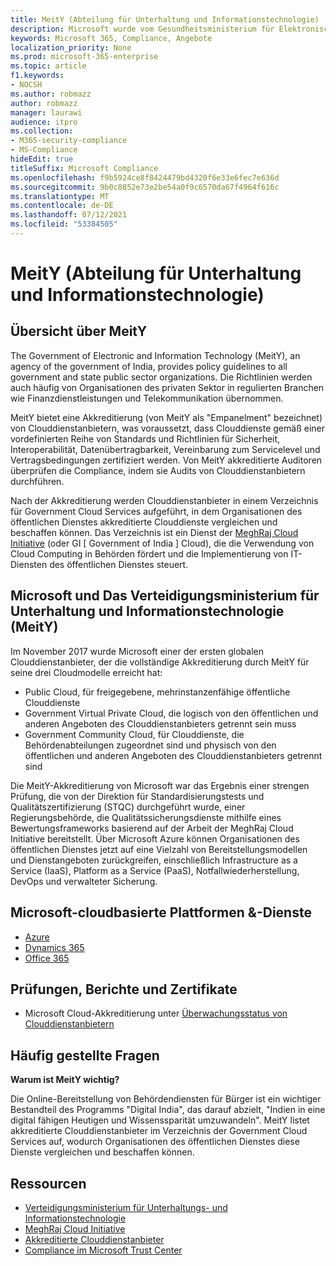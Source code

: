 ```yaml
---
title: MeitY (Abteilung für Unterhaltung und Informationstechnologie)
description: Microsoft wurde vom Gesundheitsministerium für Elektronische Und Informationstechnologie in Indien vollständig akkreditiert.
keywords: Microsoft 365, Compliance, Angebote
localization_priority: None
ms.prod: microsoft-365-enterprise
ms.topic: article
f1.keywords:
- NOCSH
ms.author: robmazz
author: robmazz
manager: laurawi
audience: itpro
ms.collection:
- M365-security-compliance
- MS-Compliance
hideEdit: true
titleSuffix: Microsoft Compliance
ms.openlocfilehash: f9b5924ce8f8424479bd4320f6e33e6fec7e636d
ms.sourcegitcommit: 9b0c8852e73e2be54a0f9c6570da67f4964f616c
ms.translationtype: MT
ms.contentlocale: de-DE
ms.lasthandoff: 07/12/2021
ms.locfileid: "53384505"
---
```

# <a name="ministry-of-electronics-and-information-technology-meity"></a>MeitY (Abteilung für Unterhaltung und Informationstechnologie)

## <a name="meity-overview"></a>Übersicht über MeitY

The Government of Electronic and Information Technology (MeitY), an agency of the government of India, provides policy guidelines to all government and state public sector organizations. Die Richtlinien werden auch häufig von Organisationen des privaten Sektor in regulierten Branchen wie Finanzdienstleistungen und Telekommunikation übernommen.

MeitY bietet eine Akkreditierung (von MeitY als "Empanelment" bezeichnet) von Clouddienstanbietern, was voraussetzt, dass Clouddienste gemäß einer vordefinierten Reihe von Standards und Richtlinien für Sicherheit, Interoperabilität, Datenübertragbarkeit, Vereinbarung zum Servicelevel und Vertragsbedingungen zertifiziert werden. Von MeitY akkreditierte Auditoren überprüfen die Compliance, indem sie Audits von Clouddienstanbietern durchführen.

Nach der Akkreditierung werden Clouddienstanbieter in einem Verzeichnis für Government Cloud Services aufgeführt, in dem Organisationen des öffentlichen Dienstes akkreditierte Clouddienste vergleichen und beschaffen können. Das Verzeichnis ist ein Dienst der [MeghRaj Cloud Initiative](https://meity.gov.in/content/gi-cloud-meghraj) (oder GI \[ Government of India \] Cloud), die die Verwendung von Cloud Computing in Behörden fördert und die Implementierung von IT-Diensten des öffentlichen Dienstes steuert.

## <a name="microsoft-and-ministry-of-electronics-and-information-technology-meity"></a>Microsoft und Das Verteidigungsministerium für Unterhaltung und Informationstechnologie (MeitY)

Im November 2017 wurde Microsoft einer der ersten globalen Clouddienstanbieter, der die vollständige Akkreditierung durch MeitY für seine drei Cloudmodelle erreicht hat:

- Public Cloud, für freigegebene, mehrinstanzenfähige öffentliche Clouddienste
- Government Virtual Private Cloud, die logisch von den öffentlichen und anderen Angeboten des Clouddienstanbieters getrennt sein muss
- Government Community Cloud, für Clouddienste, die Behördenabteilungen zugeordnet sind und physisch von den öffentlichen und anderen Angeboten des Clouddienstanbieters getrennt sind

Die MeitY-Akkreditierung von Microsoft war das Ergebnis einer strengen Prüfung, die von der Direktion für Standardisierungstests und Qualitätszertifizierung (STQC) durchgeführt wurde, einer Regierungsbehörde, die Qualitätssicherungsdienste mithilfe eines Bewertungsframeworks basierend auf der Arbeit der MeghRaj Cloud Initiative bereitstellt. Über Microsoft Azure können Organisationen des öffentlichen Dienstes jetzt auf eine Vielzahl von Bereitstellungsmodellen und Dienstangeboten zurückgreifen, einschließlich Infrastructure as a Service (IaaS), Platform as a Service (PaaS), Notfallwiederherstellung, DevOps und verwalteter Sicherung.

## <a name="microsoft-in-scope-cloud-platforms--services"></a>Microsoft-cloudbasierte Plattformen &-Dienste

- [Azure](https://aka.ms/AzureCompliance)
- [Dynamics 365](https://aka.ms/d365-compliance-list)
- [Office 365](https://aka.ms/Office365ComplianceOfferings)

## <a name="audits-reports-and-certificates"></a>Prüfungen, Berichte und Zertifikate

- Microsoft Cloud-Akkreditierung unter [Überwachungsstatus von Clouddienstanbietern](https://meity.gov.in/content/gi-cloud-meghraj)

## <a name="frequently-asked-questions"></a>Häufig gestellte Fragen

**Warum ist MeitY wichtig?**

Die Online-Bereitstellung von Behördendiensten für Bürger ist ein wichtiger Bestandteil des Programms "Digital India", das darauf abzielt, "Indien in eine digital fähigen Heutigen und Wissenssparität umzuwandeln". MeitY listet akkreditierte Clouddienstanbieter im Verzeichnis der Government Cloud Services auf, wodurch Organisationen des öffentlichen Dienstes diese Dienste vergleichen und beschaffen können.

## <a name="resources"></a>Ressourcen

- [Verteidigungsministerium für Unterhaltungs- und Informationstechnologie](https://meity.gov.in/)
- [MeghRaj Cloud Initiative](https://meity.gov.in/content/gi-cloud-meghraj)
- [Akkreditierte Clouddienstanbieter](https://meity.gov.in/content/gi-cloud-meghraj)
- [Compliance im Microsoft Trust Center](https://www.microsoft.com/trust-center/compliance/compliance-overview)
